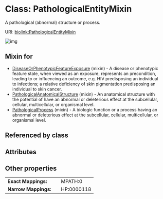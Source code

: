 
# Class: PathologicalEntityMixin


A pathological (abnormal) structure or process.

URI: [biolink:PathologicalEntityMixin](https://w3id.org/biolink/vocab/PathologicalEntityMixin)


![img](http://yuml.me/diagram/nofunky;dir:TB/class/[PathologicalProcess]uses%20-.->[PathologicalEntityMixin],[PathologicalAnatomicalStructure]uses%20-.->[PathologicalEntityMixin],[DiseaseOrPhenotypicFeatureExposure]uses%20-.->[PathologicalEntityMixin],[PathologicalProcess],[PathologicalAnatomicalStructure],[DiseaseOrPhenotypicFeatureExposure])

## Mixin for

 * [DiseaseOrPhenotypicFeatureExposure](DiseaseOrPhenotypicFeatureExposure.md) (mixin)  - A disease or phenotypic feature state, when viewed as an exposure, represents an precondition, leading to or influencing an outcome, e.g. HIV predisposing an individual to infections; a relative deficiency of skin pigmentation predisposing an individual to skin cancer.
 * [PathologicalAnatomicalStructure](PathologicalAnatomicalStructure.md) (mixin)  - An anatomical structure with the potential of have an abnormal or deleterious effect at the subcellular, cellular, multicellular, or organismal level.
 * [PathologicalProcess](PathologicalProcess.md) (mixin)  - A biologic function or a process having an abnormal or deleterious effect at the subcellular, cellular, multicellular, or organismal level.

## Referenced by class


## Attributes


## Other properties

|  |  |  |
| --- | --- | --- |
| **Exact Mappings:** | | MPATH:0 |
| **Narrow Mappings:** | | HP:0000118 |


